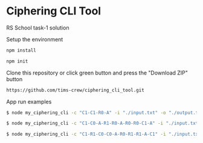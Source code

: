 # Ciphering CLI Tool
RS School task-1 solution

Setup the environment

```bash
npm install

npm init

```

Clone this repository or click green button and press the "Download ZIP" button
```bash
https://github.com/tims-crew/ciphering_cli_tool.git
```
App run examples

```bash
$ node my_ciphering_cli -c "C1-C1-R0-A" -i "./input.txt" -o "./output.txt"

$ node my_ciphering_cli -c "C1-C0-A-R1-R0-A-R0-R0-C1-A" -i "./input.txt" -o "./output.txt"

$ node my_ciphering_cli -c "C1-R1-C0-C0-A-R0-R1-R1-A-C1" -i "./input.txt" -o "./output.txt"
```
